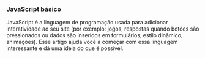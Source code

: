 ### JavaScript básico

JavaScript é a linguagem de programação usada para adicionar interatividade ao seu site (por exemplo: jogos, respostas quando botões são pressionados ou dados são inseridos em formulários, estilo dinâmico, animações). Esse artigo ajuda você a começar com essa linguagem interessante e dá uma idéia do que é possível.
